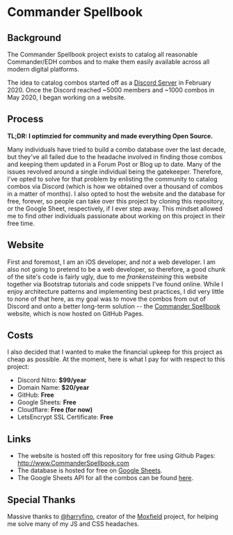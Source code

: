# Commander Spellbook

## Background 
The Commander Spellbook project exists to catalog all reasonable Commander/EDH combos and to make them easily available across all modern digital platforms.

The idea to catalog combos started off as a [Discord Server](https://discord.gg/DkAyVJG) in February 2020. Once the Discord reached ~5000 members and ~1000 combos in May 2020, I began working on a website.

## Process
**TL;DR: I optimzied for community and made everything Open Source.**

Many individuals have tried to build a combo database over the last decade, but they've all failed due to the headache involved in finding those combos and keeping them updated in a Forum Post or Blog up to date. Many of the issues revolved around a single individual being the gatekeeper. Therefore, I've opted to solve for that problem by enlisting the community to catalog combos via Discord (which is how we obtained over a thousand of combos in a matter of months). I also opted to host the website and the database for free, forever, so people can take over this project by cloning this repository, or the Google Sheet, respectively, if I ever step away. This mindset allowed me to find other individuals passionate about working on this project in their free time.

## Website
First and foremost, I am an iOS developer, and _not_ a web developer. I am also not going to pretend to be a web developer, so therefore, a good chunk of the site's code is fairly ugly, due to me _frankensteining_ this website together via Bootstrap tutorials and code snippets I've found online. While I enjoy architecture patterns and implementing best practices, I did very little to none of that here, as my goal was to move the combos from out of Discord and onto a better long-term solution -- the [Commander Spellbook](https://CommanderSpellbook.com) website, which is now hosted on GitHub Pages.

## Costs
I also decided that I wanted to make the financial upkeep for this project as cheap as possible. At the moment, here is what I pay for with respect to this project:

- Discord Nitro: **$99/year**
- Domain Name: **$20/year**
- GitHub: **Free**
- Google Sheets: **Free**
- Cloudflare: **Free (for now)**
- LetsEncrypt SSL Certificate: **Free**

## Links
- The website is hosted off this repository for free using Github Pages: http://www.CommanderSpellbook.com
- The database is hosted for free on [Google Sheets](https://docs.google.com/spreadsheets/d/1JJo8MzkpuhfvsaKVFVlOoNymscCt-Aw-1sob2IhpwXY/edit#gid=0). 
- The Google Sheets API for all the combos can be found [here](https://sheets.googleapis.com/v4/spreadsheets/1JJo8MzkpuhfvsaKVFVlOoNymscCt-Aw-1sob2IhpwXY/values:batchGet?ranges=combos!A2:Q&key=AIzaSyDzQ0jCf3teHnUK17ubaLaV6rcWf9ZjG5E). 

## Special Thanks
Massive thanks to [@harryfino](https://github.com/harryfino), creator of the [Moxfield](https://www.moxfield.com) project, for helping me solve many of my JS and CSS headaches.
